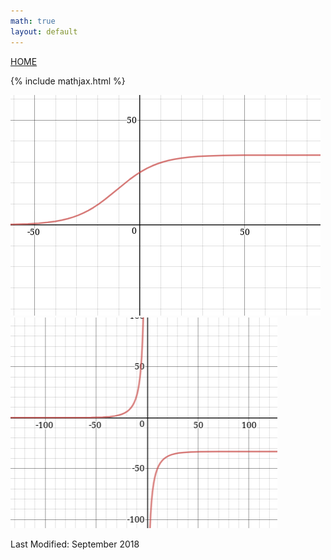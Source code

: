 ```yaml
---
math: true
layout: default
---
```

<a href="https://ammonhepworth.github.io/MATH4610/index">HOME</a>

{% include mathjax.html %}

![](x04.png)
![](x0400.png)

Last Modified: September 2018
